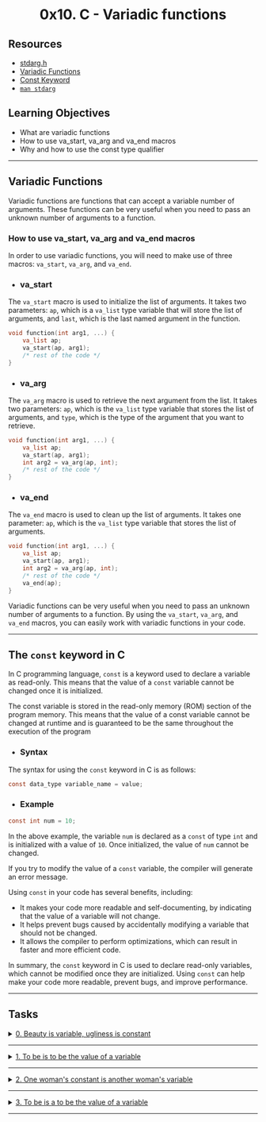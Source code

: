 
**<h1 align='center'>0x10. C - Variadic functions</h1>**

## Resources
- [stdarg.h](https://en.wikipedia.org/wiki/Stdarg.h)
- [Variadic Functions](https://www.gnu.org/software/libc/manual/html_node/Variadic-Functions.html)
- [Const Keyword](https://www.youtube.com/watch?v=1W4oyuOdXv8)
- [`man stdarg`](https://man7.org/linux/man-pages/man3/stdarg.3.html)

## Learning Objectives
- What are variadic functions
- How to use va_start, va_arg and va_end macros
- Why and how to use the const type qualifier

---

## Variadic Functions

Variadic functions are functions that can accept a variable number of arguments. These functions can be very useful when you need to pass an unknown number of arguments to a function.

### How to use va_start, va_arg and va_end macros

In order to use variadic functions, you will need to make use of three macros: `va_start`, `va_arg`, and `va_end`.

- ### va_start

The `va_start` macro is used to initialize the list of arguments. It takes two parameters: `ap`, which is a `va_list` type variable that will store the list of arguments, and `last`, which is the last named argument in the function.

```c
void function(int arg1, ...) {
    va_list ap;
    va_start(ap, arg1);
    /* rest of the code */
}

```

- ### va_arg

The `va_arg` macro is used to retrieve the next argument from the list. It takes two parameters: `ap`, which is the `va_list` type variable that stores the list of arguments, and `type`, which is the type of the argument that you want to retrieve.

```c
void function(int arg1, ...) {
    va_list ap;
    va_start(ap, arg1);
    int arg2 = va_arg(ap, int);
    /* rest of the code */
}

```

- ### va_end

The `va_end` macro is used to clean up the list of arguments. It takes one parameter: `ap`, which is the `va_list` type variable that stores the list of arguments.

```c
void function(int arg1, ...) {
    va_list ap;
    va_start(ap, arg1);
    int arg2 = va_arg(ap, int);
    /* rest of the code */
    va_end(ap);
}

```

Variadic functions can be very useful when you need to pass an unknown number of arguments to a function. By using the `va_start`, `va_arg`, and `va_end` macros, you can easily work with variadic functions in your code.

---

## The `const` keyword in C

In C programming language, `const` is a keyword used to declare a variable as read-only. This means that the value of a `const` variable cannot be changed once it is initialized.

The const variable is stored in the read-only memory (ROM) section of the program memory. This means that the value of a const variable cannot be changed at runtime and is guaranteed to be the same throughout the execution of the program

- ### Syntax

The syntax for using the `const` keyword in C is as follows:

```c
const data_type variable_name = value;
```

- ### Example

```c
const int num = 10;
```

In the above example, the variable `num` is declared as a `const` of type `int` and is initialized with a value of `10`. Once initialized, the value of `num` cannot be changed.

If you try to modify the value of a `const` variable, the compiler will generate an error message.


Using `const` in your code has several benefits, including:

- It makes your code more readable and self-documenting, by indicating that the value of a variable will not change.
- It helps prevent bugs caused by accidentally modifying a variable that should not be changed.
- It allows the compiler to perform optimizations, which can result in faster and more efficient code.

In summary, the `const` keyword in C is used to declare read-only variables, which cannot be modified once they are initialized. Using `const` can help make your code more readable, prevent bugs, and improve performance.

---

## Tasks

<details>
<summary>
<a href="0-sum_them_all.c" target="_blank">0. Beauty is variable, ugliness is constant</a>
</summary>

### 0. Beauty is variable, ugliness is constant mandatory

Write a function that returns the sum of all its parameters.

-   Prototype: `int sum_them_all(const unsigned int n, ...);`
    
-   If `n == 0`, return `0`
```c
#include <stdio.h>
#include "variadic_functions.h"

/**
 * main - check the code
 *
 * Return: Always 0.
 */
int main(void)
{
    int sum;

    sum = sum_them_all(2, 98, 1024);
    printf("%d\n", sum);
    sum = sum_them_all(4, 98, 1024, 402, -1024);
    printf("%d\n", sum);    
    return (0);
}
```

> Compiled with: `gcc -Wall -pedantic -Werror -Wextra 0-main.c 0-sum_them_all.c -o a`

> Output:
```shell
$ ./a
1122
500
$
```

</details>

---

<details>
<summary>
<a href="1-print_numbers.c" target="_blank">1. To be is to be the value of a variable</a>
</summary>

### 1. To be is to be the value of a variable mandatory
Write a function that prints numbers, followed by a new line.

-   Prototype: `void print_numbers(const char *separator, const unsigned int n, ...);`
    
-   where `separator` is the string to be printed between numbers
    
-   and `n` is the number of integers passed to the function
    
-   You are allowed to use `printf`
    
-   If `separator` is `NULL`, don’t print it
    
-   Print a new line at the end of your function
```c
#include "variadic_functions.h"

/**
 * main - check the code
 *
 * Return: Always 0.
 */
int main(void)
{
    print_numbers(", ", 4, 0, 98, -1024, 402);
    return (0);
}
```

> Compiled with: `gcc -Wall -pedantic -Werror -Wextra 1-main.c 1-print_numbers.c -o b`

> Output:
```shell
$ ./b
0, 98, -1024, 402
$
```

</details>

---

<details>
<summary>
<a href="2-print_strings.c" target="_blank">2. One woman's constant is another woman's variable</a>
</summary>

### 2. One woman's constant is another woman's variable

Write a function that prints strings, followed by a new line.

-   Prototype: `void print_strings(const char *separator, const unsigned int n, ...);`
    
-   where `separator` is the string to be printed between the strings
    
-   and `n` is the number of strings passed to the function
    
-   You are allowed to use `printf`
    
-   If separator is NULL, don’t print it
    
-   If one of the string is NULL, print `(nil)` instead
    
-   Print a new line at the end of your function
```c
#include "variadic_functions.h"

/**
 * main - check the code
 *
 * Return: Always 0.
 */
int main(void)
{
    print_strings(", ", 2, "Jay", "Django");
    return (0);
}
```

> Compiled with: `gcc -Wall -pedantic -Werror -Wextra 2-main.c 2-print_strings.c -o c`

> Output:
```shell
$ ./c
Jay, Django
$
```

</details>

---

<details>
<summary>
<a href="3-print_all.c" target="_blank">3. To be is a to be the value of a variable</a>
</summary>

### 3. To be is a to be the value of a variable

Write a function that prints anything.

-   Prototype: `void print_all(const char * const format, ...);`
    
-   where `format` is a list of types of arguments passed to the function
    
    -   `c`: `char`
        
    -   `i`: `integer`
        
    -   `f`: `float`
        
    -   `s`: `char *` (if the string is NULL, print `(nil)` instead
        
    -   any other char should be ignored
        
    -   see example
        
-   You are not allowed to use `for`, `goto`, ternary operator, `else`, `do ... while`
    
-   You can use a maximum of
    
    -   2 `while` loops
        
    -   2 `if`
        
-   You can declare a maximum of `9` variables
    
-   You are allowed to use `printf`
    
-   Print a new line at the end of your function

```c
#include "variadic_functions.h"

/**
 * main - check the code
 *
 * Return: Always 0.
 */
int main(void)
{
	print_all("ceis", 'B', 3, "stSchool");
    return (0);
}
```

> Compiled with: `gcc -Wall -pedantic -Werror -Wextra 3-main.c 3-print_all.c -o d`

> Output:
```shell
$ ./d
B, 3, stSchool
$
```

</details>

---